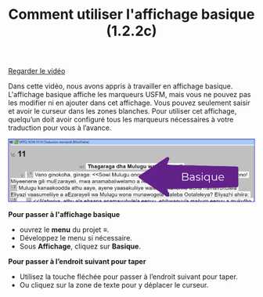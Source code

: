 ﻿---
title: Comment utiliser l'affichage basique (1.2.2c)
---
[Regarder le vidéo](https://vimeo.com/446740535)

Dans cette vidéo, nous avons appris à travailler en affichage basique. L'affichage basique affiche les marqueurs USFM, mais vous ne pouvez pas les modifier ni en ajouter dans cet affichage. Vous pouvez seulement saisir et avoir le curseur dans les zones blanches. Pour utiliser cet affichage, quelqu’un doit avoir configuré tous les marqueurs nécessaires à votre traduction pour vous à l’avance.

![](../media/db5ed440fee71257896ac72e3a90c302.png)

**Pour passer à l'affichage basique**

-   ouvrez le **menu** du projet **≡**.
-   Développez le menu si nécessaire.
-   Sous **Affichage**, cliquez sur **Basique**.

**Pour passer à l’endroit suivant pour taper**

-   Utilisez la touche fléchée pour passer à l’endroit suivant pour taper.
-   Ou cliquez sur la zone de texte pour y déplacer le curseur.

